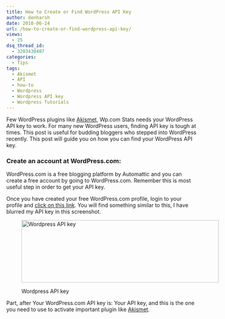 ```yaml
---
title: How to Create or Find WordPress API Key
author: denharsh
date: 2010-06-24
url: /how-to-create-or-find-wordpress-api-key/
views:
  - 25
dsq_thread_id:
  - 3203430407
categories:
  - Tips
tags:
  - Akismet
  - API
  - how-to
  - Wordpress
  - Wordpress API key
  - Wordpress Tutorials
---
```

Few WordPress plugins like <a href="http://wpveda.com/akismet-wordpress-spam-comment-detector-plugin/" onclick="_gaq.push(['_trackEvent', 'outbound-article', 'http://wpveda.com/akismet-wordpress-spam-comment-detector-plugin/', 'Akismet']);" >Akismet</a>, Wp.com Stats needs your WordPress API key to work. For many new WordPress users, finding API key is tough at times. This post is useful for budding bloggers who stepped into WordPress recently. This post will guide you on how you can find your WordPress API key.

### Create an account at WordPress.com:

WordPress.com is a free blogging platform by Automattic and you can create a free account by going to WordPress.com. Remember this is most useful step in order to get your API key.

Once you have created your free WordPress.com profile, login to your profile and <a href="http://dashboard.wordpress.com/wp-admin/users.php?page=grofiles-user-settings" onclick="_gaq.push(['_trackEvent', 'outbound-article', 'http://dashboard.wordpress.com/wp-admin/users.php?page=grofiles-user-settings', 'click on this link']);" >click on this link</a>. You will find something similar to this, I have blurred my API key in this screenshot.<figure id="attachment_450" style="width: 520px;" class="wp-caption aligncenter">

[<img class="size-large  wp-image-52317" src="http://cdn.devilsworkshop.org/files/2010/06/wordpress-api-key-520x165.jpg" alt="Wordpress API key" width="520" height="165" />][1]<figcaption class="wp-caption-text">Wordpress API key</figcaption></figure> 

Part, after Your WordPress.com API key is: Your API key, and this is the one you need to use to activate important plugin like <a href="http://wpveda.com/akismet-wordpress-spam-comment-detector-plugin/" onclick="_gaq.push(['_trackEvent', 'outbound-article', 'http://wpveda.com/akismet-wordpress-spam-comment-detector-plugin/', 'Akismet']);" >Akismet</a>.

 [1]: http://cdn.devilsworkshop.org/files/2010/06/wordpress-api-key.jpg
